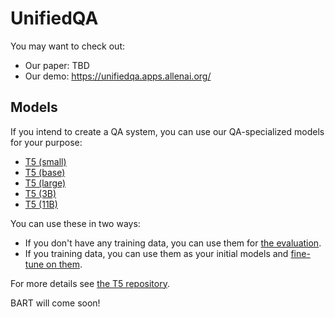 # UnifiedQA


You may want to check out: 
 - Our paper: TBD 
 - Our demo: https://unifiedqa.apps.allenai.org/


## Models

If you intend to create a QA system, you can use our QA-specialized models for your purpose: 

 - [T5 (small)](tbd)
 - [T5 (base)](tbd)
 - [T5 (large)](tbd)
 - [T5 (3B)](tbd)
 - [T5 (11B)](tbd)

You can use these in two ways: 
- If you don't have any training data, you can use them for [the evaluation](https://github.com/google-research/text-to-text-transfer-transformer#eval). 
- If you training data, you can use them as your initial models and [fine-tune on them](https://github.com/google-research/text-to-text-transfer-transformer#fine-tuning).

For more details see [the T5 repository](https://github.com/google-research/text-to-text-transfer-transformer). 
 
BART will come soon! 

